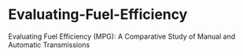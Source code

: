# Evaluating-Fuel-Efficiency
Evaluating Fuel Efficiency (MPG): A Comparative Study of Manual and Automatic Transmissions
